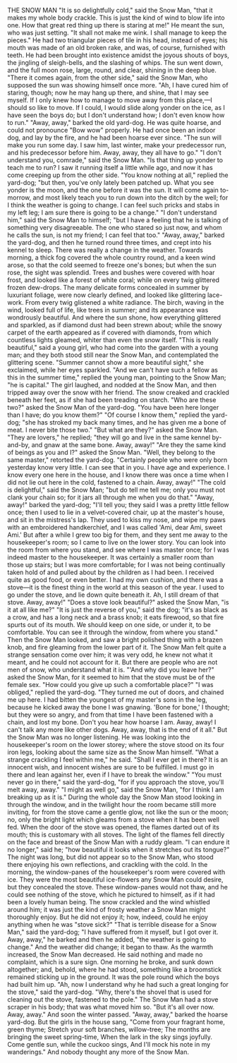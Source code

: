 THE SNOW MAN
"It
is
so
delightfully
cold,"
said
the
Snow
Man,
"that
it
makes
my
whole
body
crackle.
This
is
just
the
kind
of
wind
to
blow
life
into
one.
How
that
great
red
thing
up
there
is
staring
at
me!"
He
meant
the
sun,
who
was
just
setting.
"It
shall
not
make
me
wink.
I
shall
manage
to
keep
the
pieces."
He
had
two
triangular
pieces
of
tile
in
his
head,
instead
of
eyes;
his
mouth
was
made
of
an
old
broken
rake,
and
was,
of
course,
furnished
with
teeth.
He
had
been
brought
into
existence
amidst
the
joyous
shouts
of
boys,
the
jingling
of
sleigh-bells,
and
the
slashing
of
whips.
The
sun
went
down,
and
the
full
moon
rose,
large,
round,
and
clear,
shining
in
the
deep
blue.
"There
it
comes
again,
from
the
other
side,"
said
the
Snow
Man,
who
supposed
the
sun
was
showing
himself
once
more.
"Ah,
I
have
cured
him
of
staring,
though;
now
he
may
hang
up
there,
and
shine,
that
I
may
see
myself.
If
I
only
knew
how
to
manage
to
move
away
from
this
place,—I
should
so
like
to
move.
If
I
could,
I
would
slide
along
yonder
on
the
ice,
as
I
have
seen
the
boys
do;
but
I
don't
understand
how;
I
don't
even
know
how
to
run."
"Away,
away,"
barked
the
old
yard-dog.
He
was
quite
hoarse,
and
could
not
pronounce
"Bow
wow"
properly.
He
had
once
been
an
indoor
dog,
and
lay
by
the
fire,
and
he
had
been
hoarse
ever
since.
"The
sun
will
make
you
run
some
day.
I
saw
him,
last
winter,
make
your
predecessor
run,
and
his
predecessor
before
him.
Away,
away,
they
all
have
to
go."
"I
don't
understand
you,
comrade,"
said
the
Snow
Man.
"Is
that
thing
up
yonder
to
teach
me
to
run?
I
saw
it
running
itself
a
little
while
ago,
and
now
it
has
come
creeping
up
from
the
other
side.
"You
know
nothing
at
all,"
replied
the
yard-dog;
"but
then,
you've
only
lately
been
patched
up.
What
you
see
yonder
is
the
moon,
and
the
one
before
it
was
the
sun.
It
will
come
again
to-morrow,
and
most
likely
teach
you
to
run
down
into
the
ditch
by
the
well;
for
I
think
the
weather
is
going
to
change.
I
can
feel
such
pricks
and
stabs
in
my
left
leg;
I
am
sure
there
is
going
to
be
a
change."
"I
don't
understand
him,"
said
the
Snow
Man
to
himself;
"but
I
have
a
feeling
that
he
is
talking
of
something
very
disagreeable.
The
one
who
stared
so
just
now,
and
whom
he
calls
the
sun,
is
not
my
friend;
I
can
feel
that
too."
"Away,
away,"
barked
the
yard-dog,
and
then
he
turned
round
three
times,
and
crept
into
his
kennel
to
sleep.
There
was
really
a
change
in
the
weather.
Towards
morning,
a
thick
fog
covered
the
whole
country
round,
and
a
keen
wind
arose,
so
that
the
cold
seemed
to
freeze
one's
bones;
but
when
the
sun
rose,
the
sight
was
splendid.
Trees
and
bushes
were
covered
with
hoar
frost,
and
looked
like
a
forest
of
white
coral;
while
on
every
twig
glittered
frozen
dew-drops.
The
many
delicate
forms
concealed
in
summer
by
luxuriant
foliage,
were
now
clearly
defined,
and
looked
like
glittering
lace-work.
From
every
twig
glistened
a
white
radiance.
The
birch,
waving
in
the
wind,
looked
full
of
life,
like
trees
in
summer;
and
its
appearance
was
wondrously
beautiful.
And
where
the
sun
shone,
how
everything
glittered
and
sparkled,
as
if
diamond
dust
had
been
strewn
about;
while
the
snowy
carpet
of
the
earth
appeared
as
if
covered
with
diamonds,
from
which
countless
lights
gleamed,
whiter
than
even
the
snow
itself.
"This
is
really
beautiful,"
said
a
young
girl,
who
had
come
into
the
garden
with
a
young
man;
and
they
both
stood
still
near
the
Snow
Man,
and
contemplated
the
glittering
scene.
"Summer
cannot
show
a
more
beautiful
sight,"
she
exclaimed,
while
her
eyes
sparkled.
"And
we
can't
have
such
a
fellow
as
this
in
the
summer
time,"
replied
the
young
man,
pointing
to
the
Snow
Man;
"he
is
capital."
The
girl
laughed,
and
nodded
at
the
Snow
Man,
and
then
tripped
away
over
the
snow
with
her
friend.
The
snow
creaked
and
crackled
beneath
her
feet,
as
if
she
had
been
treading
on
starch.
"Who
are
these
two?"
asked
the
Snow
Man
of
the
yard-dog.
"You
have
been
here
longer
than
I
have;
do
you
know
them?"
"Of
course
I
know
them,"
replied
the
yard-dog;
"she
has
stroked
my
back
many
times,
and
he
has
given
me
a
bone
of
meat.
I
never
bite
those
two."
"But
what
are
they?"
asked
the
Snow
Man.
"They
are
lovers,"
he
replied;
"they
will
go
and
live
in
the
same
kennel
by-and-by,
and
gnaw
at
the
same
bone.
Away,
away!"
"Are
they
the
same
kind
of
beings
as
you
and
I?"
asked
the
Snow
Man.
"Well,
they
belong
to
the
same
master,"
retorted
the
yard-dog.
"Certainly
people
who
were
only
born
yesterday
know
very
little.
I
can
see
that
in
you.
I
have
age
and
experience.
I
know
every
one
here
in
the
house,
and
I
know
there
was
once
a
time
when
I
did
not
lie
out
here
in
the
cold,
fastened
to
a
chain.
Away,
away!"
"The
cold
is
delightful,"
said
the
Snow
Man;
"but
do
tell
me
tell
me;
only
you
must
not
clank
your
chain
so;
for
it
jars
all
through
me
when
you
do
that."
"Away,
away!"
barked
the
yard-dog;
"I'll
tell
you;
they
said
I
was
a
pretty
little
fellow
once;
then
I
used
to
lie
in
a
velvet-covered
chair,
up
at
the
master's
house,
and
sit
in
the
mistress's
lap.
They
used
to
kiss
my
nose,
and
wipe
my
paws
with
an
embroidered
handkerchief,
and
I
was
called
'Ami,
dear
Ami,
sweet
Ami.'
But
after
a
while
I
grew
too
big
for
them,
and
they
sent
me
away
to
the
housekeeper's
room;
so
I
came
to
live
on
the
lower
story.
You
can
look
into
the
room
from
where
you
stand,
and
see
where
I
was
master
once;
for
I
was
indeed
master
to
the
housekeeper.
It
was
certainly
a
smaller
room
than
those
up
stairs;
but
I
was
more
comfortable;
for
I
was
not
being
continually
taken
hold
of
and
pulled
about
by
the
children
as
I
had
been.
I
received
quite
as
good
food,
or
even
better.
I
had
my
own
cushion,
and
there
was
a
stove—it
is
the
finest
thing
in
the
world
at
this
season
of
the
year.
I
used
to
go
under
the
stove,
and
lie
down
quite
beneath
it.
Ah,
I
still
dream
of
that
stove.
Away,
away!"
"Does
a
stove
look
beautiful?"
asked
the
Snow
Man,
"is
it
at
all
like
me?"
"It
is
just
the
reverse
of
you,"
said
the
dog;
"it's
as
black
as
a
crow,
and
has
a
long
neck
and
a
brass
knob;
it
eats
firewood,
so
that
fire
spurts
out
of
its
mouth.
We
should
keep
on
one
side,
or
under
it,
to
be
comfortable.
You
can
see
it
through
the
window,
from
where
you
stand."
Then
the
Snow
Man
looked,
and
saw
a
bright
polished
thing
with
a
brazen
knob,
and
fire
gleaming
from
the
lower
part
of
it.
The
Snow
Man
felt
quite
a
strange
sensation
come
over
him;
it
was
very
odd,
he
knew
not
what
it
meant,
and
he
could
not
account
for
it.
But
there
are
people
who
are
not
men
of
snow,
who
understand
what
it
is.
"'And
why
did
you
leave
her?"
asked
the
Snow
Man,
for
it
seemed
to
him
that
the
stove
must
be
of
the
female
sex.
"How
could
you
give
up
such
a
comfortable
place?"
"I
was
obliged,"
replied
the
yard-dog.
"They
turned
me
out
of
doors,
and
chained
me
up
here.
I
had
bitten
the
youngest
of
my
master's
sons
in
the
leg,
because
he
kicked
away
the
bone
I
was
gnawing.
'Bone
for
bone,'
I
thought;
but
they
were
so
angry,
and
from
that
time
I
have
been
fastened
with
a
chain,
and
lost
my
bone.
Don't
you
hear
how
hoarse
I
am.
Away,
away!
I
can't
talk
any
more
like
other
dogs.
Away,
away,
that
is
the
end
of
it
all."
But
the
Snow
Man
was
no
longer
listening.
He
was
looking
into
the
housekeeper's
room
on
the
lower
storey;
where
the
stove
stood
on
its
four
iron
legs,
looking
about
the
same
size
as
the
Snow
Man
himself.
"What
a
strange
crackling
I
feel
within
me,"
he
said.
"Shall
I
ever
get
in
there?
It
is
an
innocent
wish,
and
innocent
wishes
are
sure
to
be
fulfilled.
I
must
go
in
there
and
lean
against
her,
even
if
I
have
to
break
the
window."
"You
must
never
go
in
there,"
said
the
yard-dog,
"for
if
you
approach
the
stove,
you'll
melt
away,
away."
"I
might
as
well
go,"
said
the
Snow
Man,
"for
I
think
I
am
breaking
up
as
it
is."
During
the
whole
day
the
Snow
Man
stood
looking
in
through
the
window,
and
in
the
twilight
hour
the
room
became
still
more
inviting,
for
from
the
stove
came
a
gentle
glow,
not
like
the
sun
or
the
moon;
no,
only
the
bright
light
which
gleams
from
a
stove
when
it
has
been
well
fed.
When
the
door
of
the
stove
was
opened,
the
flames
darted
out
of
its
mouth;
this
is
customary
with
all
stoves.
The
light
of
the
flames
fell
directly
on
the
face
and
breast
of
the
Snow
Man
with
a
ruddy
gleam.
"I
can
endure
it
no
longer,"
said
he;
"how
beautiful
it
looks
when
it
stretches
out
its
tongue?"
The
night
was
long,
but
did
not
appear
so
to
the
Snow
Man,
who
stood
there
enjoying
his
own
reflections,
and
crackling
with
the
cold.
In
the
morning,
the
window-panes
of
the
housekeeper's
room
were
covered
with
ice.
They
were
the
most
beautiful
ice-flowers
any
Snow
Man
could
desire,
but
they
concealed
the
stove.
These
window-panes
would
not
thaw,
and
he
could
see
nothing
of
the
stove,
which
he
pictured
to
himself,
as
if
it
had
been
a
lovely
human
being.
The
snow
crackled
and
the
wind
whistled
around
him;
it
was
just
the
kind
of
frosty
weather
a
Snow
Man
might
thoroughly
enjoy.
But
he
did
not
enjoy
it;
how,
indeed,
could
he
enjoy
anything
when
he
was
"stove
sick?"
"That
is
terrible
disease
for
a
Snow
Man,"
said
the
yard-dog;
"I
have
suffered
from
it
myself,
but
I
got
over
it.
Away,
away,"
he
barked
and
then
he
added,
"the
weather
is
going
to
change."
And
the
weather
did
change;
it
began
to
thaw.
As
the
warmth
increased,
the
Snow
Man
decreased.
He
said
nothing
and
made
no
complaint,
which
is
a
sure
sign.
One
morning
he
broke,
and
sunk
down
altogether;
and,
behold,
where
he
had
stood,
something
like
a
broomstick
remained
sticking
up
in
the
ground.
It
was
the
pole
round
which
the
boys
had
built
him
up.
"Ah,
now
I
understand
why
he
had
such
a
great
longing
for
the
stove,"
said
the
yard-dog.
"Why,
there's
the
shovel
that
is
used
for
cleaning
out
the
stove,
fastened
to
the
pole."
The
Snow
Man
had
a
stove
scraper
in
his
body;
that
was
what
moved
him
so.
"But
it's
all
over
now.
Away,
away."
And
soon
the
winter
passed.
"Away,
away,"
barked
the
hoarse
yard-dog.
But
the
girls
in
the
house
sang,
"Come
from
your
fragrant
home,
green
thyme;
Stretch
your
soft
branches,
willow-tree;
The
months
are
bringing
the
sweet
spring-time,
When
the
lark
in
the
sky
sings
joyfully.
Come
gentle
sun,
while
the
cuckoo
sings,
And
I'll
mock
his
note
in
my
wanderings."
And
nobody
thought
any
more
of
the
Snow
Man.
